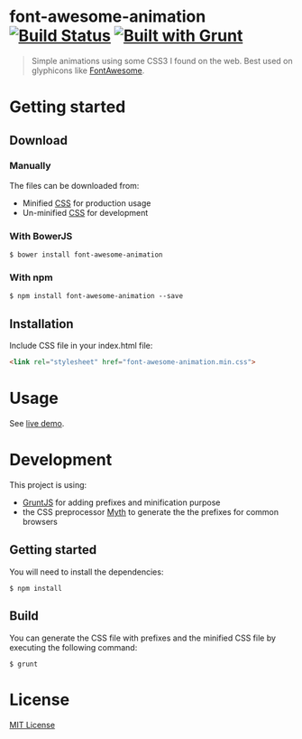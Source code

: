 font-awesome-animation [![Build Status](https://travis-ci.org/l-lin/font-awesome-animation.png?branch=master)](https://travis-ci.org/l-lin/font-awesome-animation) [![Built with Grunt](https://cdn.gruntjs.com/builtwith.png)](http://gruntjs.com/)
================
> Simple animations using some CSS3 I found on the web.
> Best used on glyphicons like [FontAwesome](http://fortawesome.github.io/Font-Awesome/).

Getting started
================
Download
----------------
### Manually
The files can be downloaded from:
* Minified [CSS](https://raw.githubusercontent.com/l-lin/font-awesome-animation/master/dist/font-awesome-animation.min.css) for production usage
* Un-minified [CSS](https://raw.githubusercontent.com/l-lin/font-awesome-animation/master/dist/font-awesome-animation.css) for development

### With BowerJS
```
$ bower install font-awesome-animation
```

### With npm
```
$ npm install font-awesome-animation --save
```

Installation
----------------
Include CSS file in your index.html file: 
```html
<link rel="stylesheet" href="font-awesome-animation.min.css">
```

Usage
================
See [live demo](https://l-lin.github.com/font-awesome-animation).

Development
================
This project is using:
* [GruntJS](http://gruntjs.com/) for adding prefixes and minification purpose
* the CSS preprocessor [Myth](http://www.myth.io/) to generate the the prefixes for common browsers

Getting started
----------------
You will need to install the dependencies:
```
$ npm install
```

Build
----------------
You can generate the CSS file with prefixes and the minified CSS file by executing the following command:
```
$ grunt
```

License
================
[MIT License](http://en.wikipedia.org/wiki/MIT_License)
